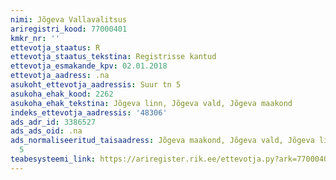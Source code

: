 ```yaml
---
nimi: Jõgeva Vallavalitsus
ariregistri_kood: 77000401
kmkr_nr: ''
ettevotja_staatus: R
ettevotja_staatus_tekstina: Registrisse kantud
ettevotja_esmakande_kpv: 02.01.2018
ettevotja_aadress: .na
asukoht_ettevotja_aadressis: Suur tn 5
asukoha_ehak_kood: 2262
asukoha_ehak_tekstina: Jõgeva linn, Jõgeva vald, Jõgeva maakond
indeks_ettevotja_aadressis: '48306'
ads_adr_id: 3386527
ads_ads_oid: .na
ads_normaliseeritud_taisaadress: Jõgeva maakond, Jõgeva vald, Jõgeva linn, Suur tn
  5
teabesysteemi_link: https://ariregister.rik.ee/ettevotja.py?ark=77000401&ref=rekvisiidid
---
```


